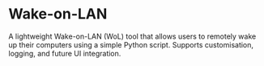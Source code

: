 # Wake-on-LAN
A lightweight Wake-on-LAN (WoL) tool that allows users to remotely wake up their computers using a simple Python script. Supports customisation, logging, and future UI integration.
